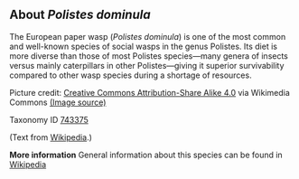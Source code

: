 **About *Polistes dominula***
-------------------------
The European paper wasp (*Polistes dominula*) is one of the most 
common and well-known species of social wasps in the genus Polistes. 
Its diet is more diverse than those of most Polistes species—many 
genera of insects versus mainly caterpillars in other Polistes—giving 
it superior survivability compared to other wasp species during a 
shortage of resources.


Picture credit: [Creative Commons Attribution-Share Alike 4.0](https://creativecommons.org/licenses/by-sa/4.0) via Wikimedia Commons [(Image source)](https://en.wikipedia.org/wiki/File:Polistes_dominulaPolistes_dominula.jpg)

Taxonomy ID [743375](https://www.uniprot.org/taxonomy/743375)

(Text from [Wikipedia](https://en.wikipedia.org/).)

**More information**
General information about this species can be found in [Wikipedia](https://en.wikipedia.org/wiki/European_paper_wasp)
